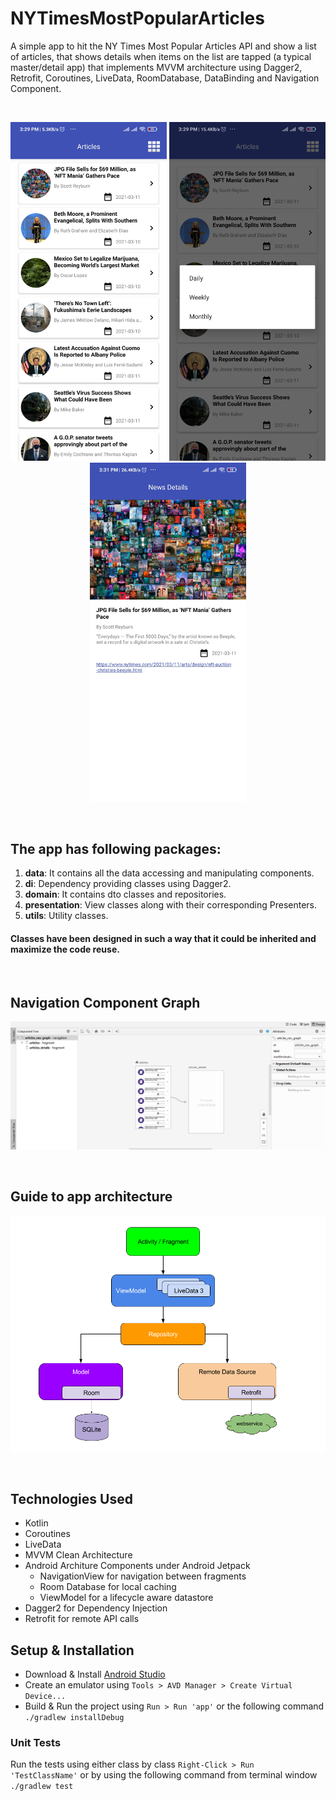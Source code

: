# NYTimesMostPopularArticles

A simple app to hit the NY Times Most Popular Articles API and show a list of articles, that shows details when items on the list are tapped (a typical master/detail app) that implements MVVM architecture using Dagger2, Retrofit, Coroutines, LiveData, RoomDatabase, DataBinding and Navigation Component.

<br>
<p align="center">
    <img src="screens/page1.jpg" width="250"/>
    <img src="screens/page2.jpg" width="250"/>
    <img src="screens/page3.jpg" width="250"/>
</p>
<br>

## The app has following packages:
1. **data**: It contains all the data accessing and manipulating components.
2. **di**: Dependency providing classes using Dagger2.
3. **domain**: It contains dto classes and repositories.
4. **presentation**: View classes along with their corresponding Presenters.
5. **utils**: Utility classes.
#### Classes have been designed in such a way that it could be inherited and maximize the code reuse.
<br>

## Navigation Component Graph
<p align="center">
    <img src="screens/nav.jpg"/>
</p>
<br>

## Guide to app architecture
<p align="center">
    <img src="screens/architecture.png"/>
</p>
<br>

## Technologies Used
- Kotlin
- Coroutines
- LiveData
- MVVM Clean Architecture
- Android Architure Components under Android Jetpack
    - NavigationView for navigation between fragments
    - Room Database for local caching
    - ViewModel for a lifecycle aware datastore
- Dagger2 for Dependency Injection
- Retrofit for remote API calls

## Setup & Installation
  - Download & Install [Android Studio](https://developer.android.com/studio)
  - Create an emulator using `Tools > AVD Manager > Create Virtual Device...`
  - Build & Run the project using `Run > Run 'app'` or the following command `./gradlew installDebug`

### Unit Tests
Run the tests using either class by class `Right-Click > Run 'TestClassName'` or by using the following command from terminal window `./gradlew test`
